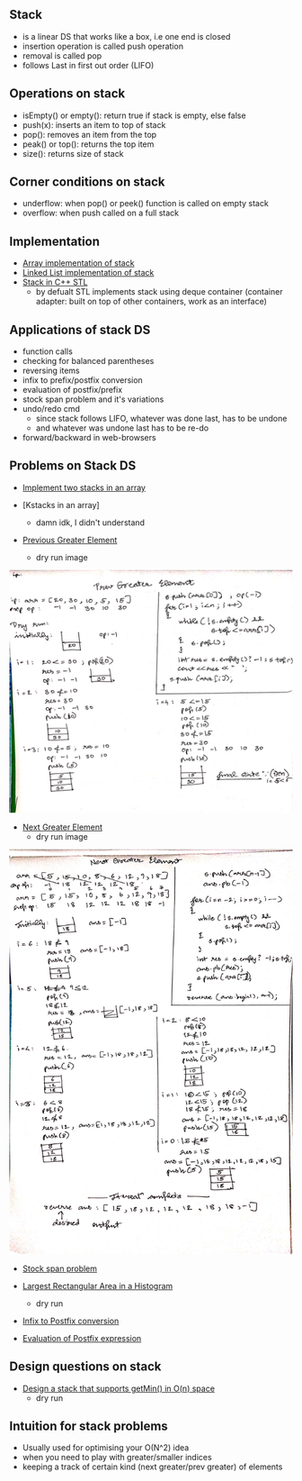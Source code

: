 ## Stack
- is a linear DS that works like a box, i.e one end is closed 
- insertion operation is called push operation
- removal is called pop
- follows Last in first out order (LIFO)

## Operations on stack
- isEmpty() or empty(): return true if stack is empty, else false
- push(x): inserts an item to top of stack
- pop(): removes an item from the top
- peak() or top(): returns the top item
- size(): returns size of stack

## Corner conditions on stack

- underflow: when pop() or peek() function is called on empty stack
- overflow: when push called on a full stack

## Implementation

- [Array implementation of stack](array_stack.cpp)
- [Linked List implementation of stack](ll_stack.cpp)
- [Stack in C++ STL](builtin_stack.cpp)
    - by defualt STL implements stack using deque container (container adapter: built on top of other containers, work as an interface)

## Applications of stack DS

- function calls
- checking for balanced parentheses
- reversing items
- infix to prefix/postfix conversion
- evaluation of postfix/prefix
- stock span problem and it's variations
- undo/redo cmd
    - since stack follows LIFO, whatever was done last, has to be undone 
    - and whatever was undone last has to be re-do
- forward/backward in web-browsers

## Problems on Stack DS

- [Implement two stacks in an array](two_stacks.cpp)
- [Kstacks in an array]
    - damn idk, I didn't understand

- [Previous Greater Element](prev_greater_el.cpp)
    - dry run image

<p align="center">
<img src="imgs/prev_greater_el.jpg" width="780px" alt="sort" title="sort"/>
</p>


- [Next Greater Element](next_greater_el.cpp)
    - dry run image 

<p align="center">
<img src="imgs/next_greater_el.jpg" width="780px" alt="sort" title="sort"/>
</p>


- [Stock span problem](stock_span.cpp)

- [Largest Rectangular Area in a Histogram](histogram.cpp)
    - dry run

- [Infix to Postfix conversion](infix_to_postfix.cpp)
- [Evaluation of Postfix expression](postfix.cpp)

## Design questions on stack

- [Design a stack that supports getMin() in O(n) space](getMin_1.cpp)
    - dry run

## Intuition for stack problems
- Usually used for optimising your O(N^2) idea
- when you need to play with greater/smaller indices
- keeping a track of certain kind (next greater/prev greater) of elements